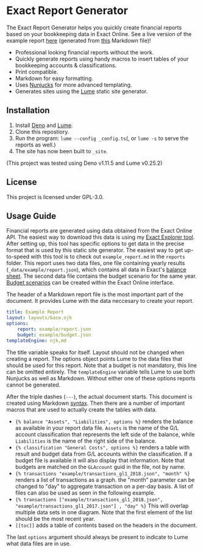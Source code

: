 # Exact Report Generator

The Exact Report Generator helps you quickly create financial reports based on
your bookkeeping data in Exact Online. See a live version of the example report
[here](https://exact-report-generator.vercel.app/reports/example-report/)
(generated from [this](./reports/example_report.md) Markdown file)!

- Professional looking financial reports without the work.
- Quickly generate reports using handy macros to insert tables of your
  bookkeeping accounts & classifications.
- Print compatible.
- Markdown for easy formatting.
- Uses [Nunjucks](https://mozilla.github.io/nunjucks/) for more advanced
  templating.
- Generates sites using the [Lume](https://lumeland.github.io/) static site
  generator.

## Installation

1. Install [Deno](https://deno.land/#installation) and
   [Lume](https://lumeland.github.io/).
2. Clone this repostiory.
3. Run the program: `lume --config _config.ts`(, or `lume -s` to serve the
   reports as well.)
4. The site has now been built to `_site`.

(This project was tested using Deno v1.11.5 and Lume v0.25.2)

## License

This project is licensed under GPL-3.0.

## Usage Guide

Financial reports are generated using data obtained from the Exact Online API.
The easiest way to download this data is using my
[Exact Explorer tool](https://github.com/WilcoKruijer/ExactApiExplorer). After
setting up, this tool has specific options to get data in the precise format
that is used by this static site generator. The easiest way to get up-to-speed
with this tool is to check out `example_report.md` in the `reports` folder. This
report uses two data files, one file containing yearly results
(`_data/example/report.json`), which contains all data in Exact's
[balance sheet](https://support.exactonline.com/community/s/exact-online-help?cshid=FINBALANCESHEET).
The second data file contains the budget scenario for the same year.
[Budget scenarios](https://support.exactonline.com/community/s/knowledge-base#All-All-HNO-Task-financial-budget-finbdgt-crtbdgtscenariot)
can be created within the Exact Online interface.

The header of a Markdown report file is the most important part of the document.
It provides Lume with the data neccesary to create your report.

```yaml
title: Example Report
layout: layouts/base.njk
options:
    report: example/report.json
    budget: example/budget.json
templateEngine: njk,md
```

The title variable speaks for itself. Layout should not be changed when creating
a report. The options object points Lume to the data files that should be used
for this report. Note that a budget is not mandatory, this line can be omitted
entirely. The `templateEngine` variable tells Lume to use both Nunjucks as well
as Markdown. Without either one of these options reports cannot be generated.

After the triple dashes (`---`), the actual document starts. This document is
created using Markdown [syntax](https://markdown-it.github.io/). Then there are
a number of important macros that are used to actually create the tables with
data.

- `{% balance "Assets", "Liabilities", options %}` renders the balance as
  available in your report data file. `Assets` is the name of the G/L account
  classification that represents the left side of the balance, while
  `Liabilities` is the name of the right side of the balance.
- `{% classification "General Costs", options %}` renders a table with result
  and budget data from G/L accounts within the classification. If a budget file
  is available it will also display that information. Note that budgets are
  matched on the `GLAccount` guid in the file, not by name.
- `{% transactions "example/transactions_gl1_2018.json", "month" %}` renders a
  list of transactions as a graph. the "month" parameter can be changed to "day"
  to aggregate transaction on a per-day basis. A list of files can also be used
  as seen in the following example.
- `{% transactions ["example/transactions_gl1_2018.json", "example/transactions_gl1_2017.json"] , "day" %}`
  This will overlap multiple data sets in one diagram. Note that the first
  element of the list should be the most recent year.
- `[[toc]]` adds a table of contents based on the headers in the document.

The last `options` argument should always be present to indicate to Lume what
data files are in use.
